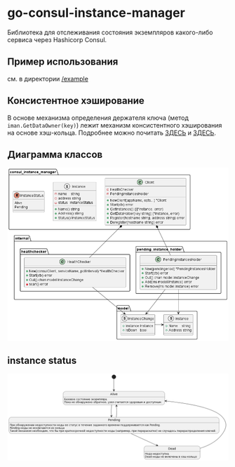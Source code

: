 # go-consul-instance-manager

Библиотека для отслеживания состояния экземпляров какого-либо сервиса через Hashicorp Consul.

## Пример использования

см. в директории [/example](/example/)

## Консистентное хэширование

В основе механизма определения держателя ключа (метод `iman.GetDataOwner(key)`) лежит механизм консистентного хэширования на основе хэш-кольца. Подробнее можно почитать [ЗДЕСЬ](https://habr.com/ru/companies/mygames/articles/669390/) и [ЗДЕСЬ](https://habr.com/ru/companies/timeweb/articles/691506/).

## Диаграмма классов

![Диаграмма классов](./docs/class_diagram.png)

## instance status

![instance_status_diagram](/docs/instance_status_diagram.png)
